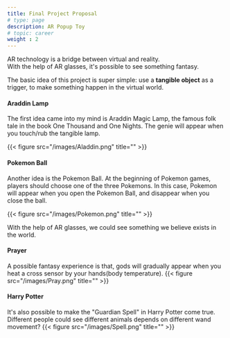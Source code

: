 ```yaml
---
title: Final Project Proposal
# type: page
description: AR Popup Toy
# topic: career
weight : 2
---
```


<!-- ### AR Pop-up Toy -->

AR technology is a bridge between virtual and reality.<br>
With the help of AR glasses, it's possible to see something fantasy.

The basic idea of this project is super simple: use a **tangible object** as a trigger, to make something happen in the virtual world.

#### Araddin Lamp

The first idea came into my mind is Araddin Magic Lamp, the famous folk tale in the book One Thousand and One Nights. The genie will appear when you touch/rub the tangible lamp.

{{< figure src="/images/Aladdin.png" title="" >}}

#### Pokemon Ball

Another idea is the Pokemon Ball. At the beginning of Pokemon games, players should choose one of the three Pokemons. In this case, Pokemon will appear when you open the Pokemon Ball, and disappear when you close the ball. 

{{< figure src="/images/Pokemon.png" title="" >}}

With the help of AR glasses, we could see something we believe exists in the world.

#### Prayer
A possible fantasy experience is that, gods will gradually appear when you heat a cross sensor by your hands(body temperature).
{{< figure src="/images/Pray.png" title="" >}}

#### Harry Potter
It's also possible to make the "Guardian Spell" in Harry Potter come true. Different people could see different animals depends on different wand movement?
{{< figure src="/images/Spell.png" title="" >}}